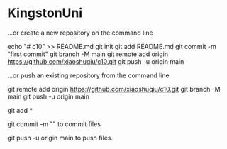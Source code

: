 # KingstonUni

…or create a new repository on the command line

echo "# c10" >> README.md
git init
git add README.md
git commit -m "first commit"
git branch -M main
git remote add origin https://github.com/xiaoshuqiu/c10.git
git push -u origin main

…or push an existing repository from the command line

git remote add origin https://github.com/xiaoshuqiu/c10.git
git branch -M main
git push -u origin main

git add *

git commit -m "<Message>" to commit files

git push -u origin main to push files.

